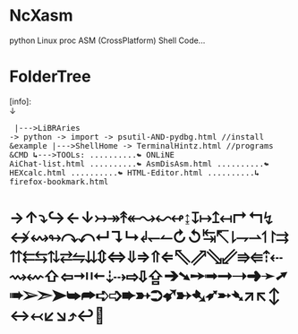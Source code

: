 # NcXasm
python Linux proc ASM (CrossPlatform) Shell Code...

# FolderTree
[info]: <br>↓<pre style="white-space: pre-wrap;">
|--->LiBRAries -> python -> import -> psutil-AND-pydbg.html //install &example
|--->ShellHome -> TerminalHintz.html //programs &CMD
<b>↳</b>--->TOOLs:
..........<b>↬</b> ONLiNE AiChat-list.html
..........<b>↬</b> AsmDisAsm.html
..........<b>↬</b> HEXcalc.html
..........<b>↬</b> HTML-Editor.html
..........<b>↳</b> firefox-bookmark.html
</pre>
<h1>
→↑⤵↪←↓↣↠↟↞↝↜↫↨↧↦↥↤↱↰↯↮↭↬↷↶↵↴↳↲↽↼↻↺↹↸⇂⇁⇀↿↾⇉⇈⇇⇆⇅⇄⇋⇊⇕⇔⇓⇒⇑⇐⇖⇗⇘⇙⇛⇚⇡⇠⇝⇜⇧⇦⇥⇤⇣⇢⇨⇩⇪➔➘➙➟➞➝➜➛➚➠➢➣➤➥➦➪➩➨➳➲➹➸➷➶➵➴↗↖↕↔↢↙↘⤴↩🔽
</h1>
